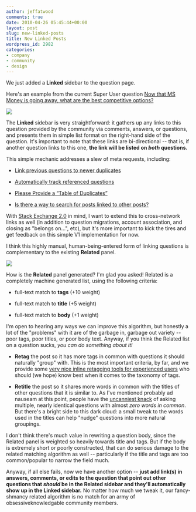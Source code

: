```yaml
---
author: jeffatwood
comments: true
date: 2010-04-26 05:45:44+00:00
layout: post
slug: new-linked-posts
title: New Linked Posts
wordpress_id: 2982
categories:
- company
- community
- design
---
```



We just added a **Linked** sidebar to the question page.



Here's an example from the current Super User question [Now that MS Money is going away, what are the best competitive options?](http://superuser.com/questions/2769/now-that-ms-money-is-going-away-what-are-the-best-competitive-options)



![](/blog/images/wordpress/superuser-linked-related-1.png)



The **Linked** sidebar is very straightforward: it gathers up any links to this question provided by the community via comments, answers, or questions, and presents them in simple list format on the right-hand side of the question. It's important to note that these links are bi-directional -- that is, if another question links to this one, **the link will be listed on _both_ questions.**



This simple mechanic addresses a slew of meta requests, including:







  * [Link previous questions to newer duplicates](http://meta.stackoverflow.com/questions/40952/link-previous-questions-to-newer-duplicates)

  * [Automatically track referenced questions](http://meta.stackoverflow.com/questions/44643/automatically-track-referenced-questions)

  * [Please Provide a “Table of Duplicates”](http://meta.stackoverflow.com/questions/36366/please-provide-a-table-of-duplicates)

  * [Is there a way to search for posts linked to other posts?](http://meta.stackoverflow.com/questions/40463/is-there-a-way-to-search-for-posts-linked-to-other-posts)




With [Stack Exchange 2.0](http://blog.stackexchange.com/post/518474918/stack-exchange-2-0) in mind, I want to extend this to cross-network links as well (in addition to question migrations, account association, and closing as "belongs on...", etc), but it's more important to kick the tires and get feedback on this simple V1 implementation for now.



I think this highly manual, human-being-entered form of linking questions is complementary to the existing **Related** panel.



![](/blog/images/wordpress/superuser-linked-related-2.png)



How is the **Related** panel generated? I'm glad you asked! Related is a completely machine generated list, using the following criteria:







  * full-text match to **tags** (+10 weight)

  * full-text match to **title** (+5 weight)

  * full-text match to **body** (+1 weight)




I'm open to hearing any ways we can improve this algorithm, but honestly a lot of the "problems" with it are of the garbage in, garbage out variety -- poor tags, poor titles, or poor body text. Anyway, if you think the Related list on a question sucks, _you can do something about it!_







  * **Retag** the post so it has more tags in common with questions it should naturally "group" with. This is the most important criteria, by far, and we provide some [very nice inline retagging tools for experienced users](http://blog.stackoverflow.com/2010/04/new-10k-feature-inline-tagging/) who should (we hope) know best when it comes to the taxonomy of tags.

  * **Retitle** the post so it shares more words in common with the titles of other questions that it is similar to. As I've mentioned probably ad nauseam at this point, people have the [uncanniest knack](http://blog.stackoverflow.com/2008/10/stack-overflow-search-now-51-less-crappy/) of asking multiple, nearly identical questions with almost _zero words in common_. But there's a bright side to this dark cloud: a small tweak to the words used in the titles can help "nudge" questions into more natural groupings.




I don't think there's much value in rewriting a question body, since the Related panel is weighted so heavily towards title and tags. But if the body is extremely short or poorly constructed, that can do serious damage to the related matching algorithm as well -- particularly if the title and tags are too common/popular to narrow the field much.



Anyway, if all else fails, now we have another option -- **just add link(s) in answers, comments, or edits to the question that point out other questions that _should_ be in the Related sidebar and they'll automatically show up in the Linked sidebar.** No matter how much we tweak it, our fancy-shmancy related algorithm is no match for an army of obsessiveknowledgable community members.

